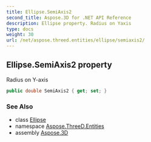 ```yaml
---
title: Ellipse.SemiAxis2
second_title: Aspose.3D for .NET API Reference
description: Ellipse property. Radius on Yaxis
type: docs
weight: 30
url: /net/aspose.threed.entities/ellipse/semiaxis2/
---
```

## Ellipse.SemiAxis2 property

Radius on Y-axis

```csharp
public double SemiAxis2 { get; set; }
```

### See Also

* class [Ellipse](../)
* namespace [Aspose.ThreeD.Entities](../../../aspose.threed.entities/)
* assembly [Aspose.3D](../../../)


